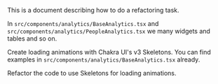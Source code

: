 This is a document describing how to do a refactoring task.

In `src/components/analytics/BaseAnalytics.tsx` and `src/components/analytics/PeopleAnalytics.tsx` we many widgets and tables and so on.

Create loading animations with Chakra UI's v3 Skeletons. You can find examples in `src/components/analytics/BaseAnalytics.tsx` already.

Refactor the code to use Skeletons for loading animations.
